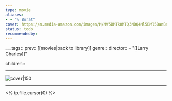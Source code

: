 ```yaml
---
type: movie
aliases:
- - "% Borat"
cover: https://m.media-amazon.com/images/M/MV5BMTk0MTQ3NDQ4Ml5BMl5BanBnXkFtZTcwOTQ3OTQzMw@@._V1_SX300.jpg
status: todo
recommendedby:
---
```

___tags:: prev:: [[movies|back to library]]
genre::
director::   - "[[Larry Charles]]"

children::
___
![cover|150](https://m.media-amazon.com/images/M/MV5BMTk0MTQ3NDQ4Ml5BMl5BanBnXkFtZTcwOTQ3OTQzMw@@._V1_SX300.jpg)
___
<% tp.file.cursor(0) %>
